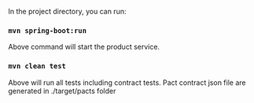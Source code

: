
In the project directory, you can run:

### `mvn spring-boot:run`

Above command will start the product service. 

### `mvn clean test`

Above will run all tests including contract tests. Pact contract json file are generated in ./target/pacts folder
